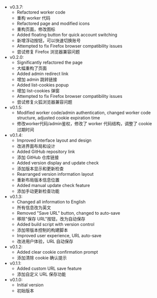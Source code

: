 - v0.3.7:
  - Refactored worker code
  - 重构 worker 代码
  - Refactored page and modified icons
  - 重构页面，修改图标
  - Added floating button for quick account switching
  - 新增浮动按钮，可以快速切换账号
  - Attempted to fix Firefox browser compatibility issues
  - 尝试修复 Firefox 浏览器兼容问题
- v0.2.0: 
  - Significantly refactored the page
  - 大幅重构了页面
  - Added admin redirect link
  - 增加 admin 跳转链接
  - Added list-cookies popup
  - 增加 list-cookies 弹窗
  - Attempted to fix Firefox browser compatibility issues
  - 尝试修复火狐浏览器兼容问题
- v0.1.5: 
  - Modified worker code/admin authentication, changed worker code structure, adjusted cookie expiration time
  - 修改worker代码/admin鉴权，修改了 worker 代码结构，调整了 cookie 过期时间
- v0.1.4: 
  - Improved interface layout and design
  - 改进界面布局和设计
  - Added GitHub repository link
  - 添加 GitHub 仓库链接
  - Added version display and update check
  - 添加版本显示和更新检查
  - Rearranged version information layout
  - 重新布局版本信息位置
  - Added manual update check feature
  - 添加手动更新检查功能
- v0.1.3: 
  - Changed all information to English
  - 所有信息改为英文
  - Removed "Save URL" button, changed to auto-save
  - 移除"保存 URL"按钮，改为自动保存
  - Added build script with version control
  - 添加带版本控制的构建脚本
  - Improved user experience, URL auto-save
  - 改进用户体验，URL 自动保存
- v0.1.2: 
  - Added clear cookie confirmation prompt
  - 添加清除 cookie 确认提示
- v0.1.1: 
  - Added custom URL save feature
  - 添加自定义 URL 保存功能
- v0.1.0: 
  - Initial version
  - 初始版本

